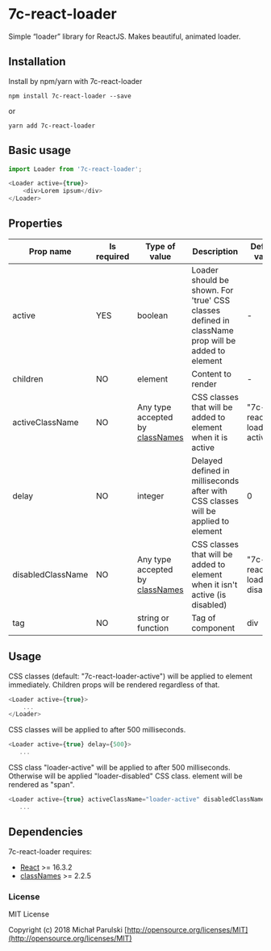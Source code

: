 # 7c-react-loader
Simple “loader” library for ReactJS. Makes beautiful, animated loader.

## Installation
Install by npm/yarn with 7c-react-loader

```
npm install 7c-react-loader --save
```
or
```
yarn add 7c-react-loader
```

## Basic usage
```js
import Loader from '7c-react-loader';

<Loader active={true}>
    <div>Lorem ipsum</div>
</Loader>
```

## Properties
| Prop name  | Is required | Type of value | Description | Default value |
| --- | --- | --- | --- | --- |
| active | YES | boolean | Loader should be shown. For 'true' CSS classes defined in className prop will be added to <Loader> element | - |
| children | NO  | element | Content to render | - |
| activeClassName | NO  | Any type accepted by [classNames](https://www.npmjs.com/package/classnames) | CSS classes that will be added to <Loader> element when it is active | "7c-react-loader-active" |
| delay | NO | integer | Delayed defined in milliseconds after with CSS classes will be applied to <Loader> element | 0 |
| disabledClassName | NO | Any type accepted by [classNames](https://www.npmjs.com/package/classnames) | CSS classes that will be added to <Loader> element when it isn't active (is disabled)| "7c-react-loader-disabled" |
| tag | NO  | string or function | Tag of <Loader> component | div |

## Usage
CSS classes (default: "7c-react-loader-active") will be applied to <Loader> element immediately. Children props will be rendered regardless of that.
```js
<Loader active={true}>
    ...
</Loader>
```

CSS classes will be applied to <Loader> after 500 milliseconds.
```js
<Loader active={true} delay={500}>
   ...
```

CSS class "loader-active" will be applied to <Loader> after 500 milliseconds. Otherwise will be applied "loader-disabled" CSS class.
<Loader> element will be rendered as "span".
```js
<Loader active={true} activeClassName="loader-active" disabledClassName="loader-disabled" tag="span" delay={500}>
   ...
```

## Dependencies
7c-react-loader requires:
  - [React](https://facebook.github.io/react/index.html) >= 16.3.2
  - [classNames](https://www.npmjs.com/package/classnames) >= 2.2.5
  
### License
MIT License

Copyright (c) 2018 Michał Parulski [http://opensource.org/licenses/MIT](http://opensource.org/licenses/MIT)
